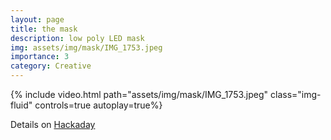 ```yaml
---
layout: page
title: the mask
description: low poly LED mask
img: assets/img/mask/IMG_1753.jpeg
importance: 3
category: Creative
---
```


<div class="row">
    <div class="col-sm mt-3 mt-md-0">
        {% include video.html path="assets/img/mask/IMG_1753.jpeg" class="img-fluid" controls=true autoplay=true%}
    </div>
</div>

Details on <a href="https://hackaday.io/project/169434-the-mask">Hackaday</a> 